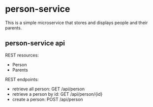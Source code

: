 # person-service
This is a simple microservice that stores and displays people and their parents.

## person-service api

REST resources:
  * Person
  * Parents

REST endpoints:
* retrieve all person: GET /api/person
* retrieve a person by id: GET /api/person/{id}
* create a person: POST /api/person
